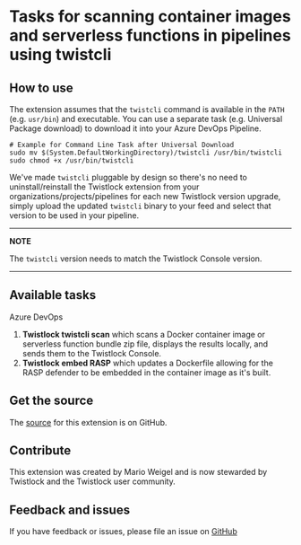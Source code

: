 # Tasks for scanning container images and serverless functions in pipelines using twistcli

## How to use
The extension assumes that the `twistcli` command is available in the `PATH` (e.g. `usr/bin`) and executable. You can use a separate task (e.g. Universal Package download) to download it into your Azure DevOps Pipeline.

```
# Example for Command Line Task after Universal Download
sudo mv $(System.DefaultWorkingDirectory)/twistcli /usr/bin/twistcli
sudo chmod +x /usr/bin/twistcli
```

 We've made `twistcli` pluggable by design so there's no need to uninstall/reinstall the Twistlock extension from your organizations/projects/pipelines for each new Twistlock version upgrade, simply upload the updated `twistcli` binary to your feed and select that version to be used in your pipeline.

---
**NOTE**

The `twistcli` version needs to match the Twistlock Console version.

---

## Available tasks

Azure DevOps

1. **Twistlock twistcli scan** which scans a Docker container image or serverless function bundle zip file, displays the results locally, and sends them to the Twistlock Console.
2. **Twistlock embed RASP** which updates a Dockerfile allowing for the RASP defender to be embedded in the container image as it's built.

## Get the source

The [source](https://github.com/twistlock/sample-code/tree/master/CI/Azure%20DevOps/Extensions/azure-devops-twistcli-tasks) for this extension is on GitHub.

## Contribute

This extension was created by Mario Weigel and is now stewarded by Twistlock and the Twistlock user community.

## Feedback and issues

If you have feedback or issues, please file an issue on [GitHub](https://github.com/twistlock/sample-code/issues)

